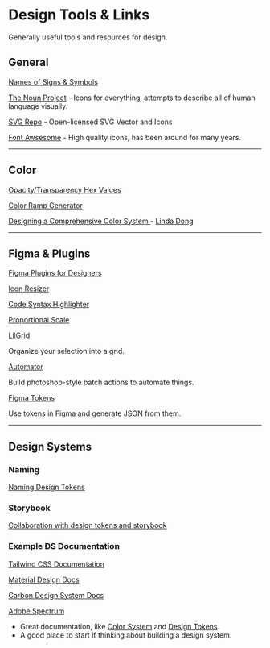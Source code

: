 # Design Tools & Links

Generally useful tools and resources for design.

## General

[Names of Signs & Symbols](https://www.prepressure.com/fonts/basics/character-names#curlybrackets)

[The Noun Project](https://thenounproject.com/) - Icons for everything, attempts to describe all of human language visually.

[SVG Repo](https://www.svgrepo.com/) - Open-licensed SVG Vector and Icons

[Font Awsesome](https://fontawesome.com/) - High quality icons, has been around for many years.

---

## Color

[Opacity/Transparency Hex Values](https://gist.github.com/lopspower/03fb1cc0ac9f32ef38f4)

[Color Ramp Generator](https://lyft-colorbox.herokuapp.com)

[Designing a Comprehensive Color System
](https://www.rethinkhq.com/videos/designing-a-comprehensive-color-system-for-lyft) - [Linda Dong](https://twitter.com/lindadong)

---

## Figma & Plugins

[Figma Plugins for Designers](https://www.uiprep.com/blog/21-best-figma-plugins-for-designers-in-2021)

[Icon Resizer](https://www.figma.com/community/plugin/739117729229117975/Icon-Resizer)

[Code Syntax Highlighter](https://www.figma.com/community/plugin/938793197191698232/Code-Syntax-Highlighter)

[Proportional Scale](https://www.figma.com/community/plugin/756895186298946525/Proportional-Scale)

[LilGrid](https://www.figma.com/community/plugin/795397421598343178/LilGrid)

Organize your selection into a grid.

[Automator](https://www.figma.com/community/plugin/1005114571859948695/Automator)

Build photoshop-style batch actions to automate things.

[Figma Tokens](https://www.figma.com/community/plugin/843461159747178978/Figma-Tokens)

Use tokens in Figma and generate JSON from them.

---

## Design Systems

### Naming

[Naming Design Tokens](https://uxdesign.cc/naming-design-tokens-9454818ed7cb)

### Storybook

[Collaboration with design tokens and storybook](https://zure.com/blog/collaboration-with-design-tokens-and-storybook/)

### Example DS Documentation

[Tailwind CSS Documentation](https://tailwindcss.com/docs/container)

[Material Design Docs](https://material.io/design/color/the-color-system.html#color-usage-and-palettes)

[Carbon Design System Docs](https://www.carbondesignsystem.com)

[Adobe Spectrum](https://spectrum.adobe.com/)
  - Great documentation, like [Color System](https://spectrum.adobe.com/page/color-system/) and [Design Tokens](https://spectrum.adobe.com/page/design-tokens/).
  - A good place to start if thinking about building a design system.
